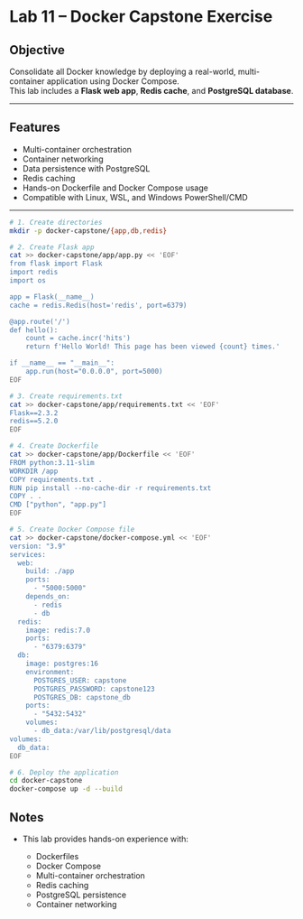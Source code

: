 # Lab 11 – Docker Capstone Exercise

## Objective
Consolidate all Docker knowledge by deploying a real-world, multi-container application using Docker Compose.  
This lab includes a **Flask web app**, **Redis cache**, and **PostgreSQL database**.

---

## Features
- Multi-container orchestration
- Container networking
- Data persistence with PostgreSQL
- Redis caching
- Hands-on Dockerfile and Docker Compose usage
- Compatible with Linux, WSL, and Windows PowerShell/CMD

---

```bash
# 1. Create directories
mkdir -p docker-capstone/{app,db,redis}

# 2. Create Flask app
cat >> docker-capstone/app/app.py << 'EOF'
from flask import Flask
import redis
import os

app = Flask(__name__)
cache = redis.Redis(host='redis', port=6379)

@app.route('/')
def hello():
    count = cache.incr('hits')
    return f'Hello World! This page has been viewed {count} times.'

if __name__ == "__main__":
    app.run(host="0.0.0.0", port=5000)
EOF

# 3. Create requirements.txt
cat >> docker-capstone/app/requirements.txt << 'EOF'
Flask==2.3.2
redis==5.2.0
EOF

# 4. Create Dockerfile
cat >> docker-capstone/app/Dockerfile << 'EOF'
FROM python:3.11-slim
WORKDIR /app
COPY requirements.txt .
RUN pip install --no-cache-dir -r requirements.txt
COPY . .
CMD ["python", "app.py"]
EOF

# 5. Create Docker Compose file
cat >> docker-capstone/docker-compose.yml << 'EOF'
version: "3.9"
services:
  web:
    build: ./app
    ports:
      - "5000:5000"
    depends_on:
      - redis
      - db
  redis:
    image: redis:7.0
    ports:
      - "6379:6379"
  db:
    image: postgres:16
    environment:
      POSTGRES_USER: capstone
      POSTGRES_PASSWORD: capstone123
      POSTGRES_DB: capstone_db
    ports:
      - "5432:5432"
    volumes:
      - db_data:/var/lib/postgresql/data
volumes:
  db_data:
EOF

# 6. Deploy the application
cd docker-capstone
docker-compose up -d --build
````

## Notes

* This lab provides hands-on experience with:

  * Dockerfiles
  * Docker Compose
  * Multi-container orchestration
  * Redis caching
  * PostgreSQL persistence
  * Container networking


